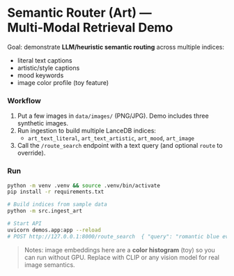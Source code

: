 # Semantic Router (Art) — Multi‑Modal Retrieval Demo

Goal: demonstrate **LLM/heuristic semantic routing** across multiple indices:
- literal text captions
- artistic/style captions
- mood keywords
- image color profile (toy feature) 

### Workflow
1) Put a few images in `data/images/` (PNG/JPG). Demo includes three synthetic images.
2) Run ingestion to build multiple LanceDB indices:
   - `art_text_literal`, `art_text_artistic`, `art_mood`, `art_image`
3) Call the `/route_search` endpoint with a text query (and optional `route` to override).

### Run
```bash
python -m venv .venv && source .venv/bin/activate
pip install -r requirements.txt

# Build indices from sample data
python -m src.ingest_art

# Start API
uvicorn demos.app:app --reload
# POST http://127.0.0.1:8000/route_search  { "query": "romantic blue evening painting" }
```

> Notes: image embeddings here are a **color histogram** (toy) so you can run without GPU.
Replace with CLIP or any vision model for real image semantics.

